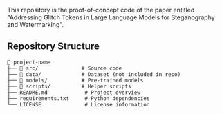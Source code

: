 This repository is the proof-of-concept code of the paper entitled "Addressing Glitch Tokens in Large Language Models for Steganography and Watermarking".

## Repository Structure
```
📂 project-name
├── 📂 src/              # Source code
├── 📂 data/             # Dataset (not included in repo)
├── 📂 models/           # Pre-trained models
├── 📂 scripts/          # Helper scripts
├── README.md            # Project overview
├── requirements.txt     # Python dependencies
└── LICENSE              # License information
```
